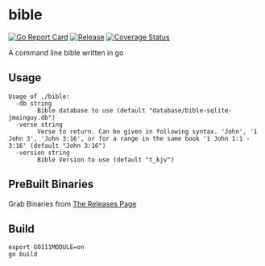 # bible
[![Go Report Card](https://goreportcard.com/badge/github.com/Jmainguy/bible)](https://goreportcard.com/badge/github.com/Jmainguy/bible)
[![Release](https://img.shields.io/github/release/Jmainguy/bible.svg?style=flat-square)](https://github.com/Jmainguy/bible/releases/latest)
[![Coverage Status](https://coveralls.io/repos/github/Jmainguy/bible/badge.svg?branch=main)](https://coveralls.io/github/Jmainguy/bible?branch=main)

A command line bible written in go

## Usage
```/bin/bash
Usage of ./bible:
  -db string
    	Bible database to use (default "database/bible-sqlite-jmainguy.db")
  -verse string
    	Verse to return. Can be given in following syntax. 'John', '1 John 3', 'John 3:16', or for a range in the same book '1 John 1:1 - 3:16' (default "John 3:16")
  -version string
    	Bible Version to use (default "t_kjv")
```

## PreBuilt Binaries
Grab Binaries from [The Releases Page](https://github.com/Jmainguy/bible/releases)

## Build
```/bin/bash
export GO111MODULE=on
go build
```

